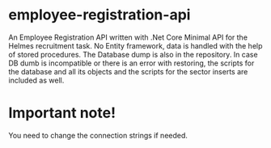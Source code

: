 # employee-registration-api
An Employee Registration API written with .Net Core Minimal API for the Helmes recruitment task. No Entity framework, data is handled with the help of stored procedures. The Database dump is also in the repository. In case DB dumb is incompatible or there is an error with restoring, the scripts for the database and all its objects and the scripts for the sector inserts are included as well.
# Important note!
You need to change the connection strings if needed. 
